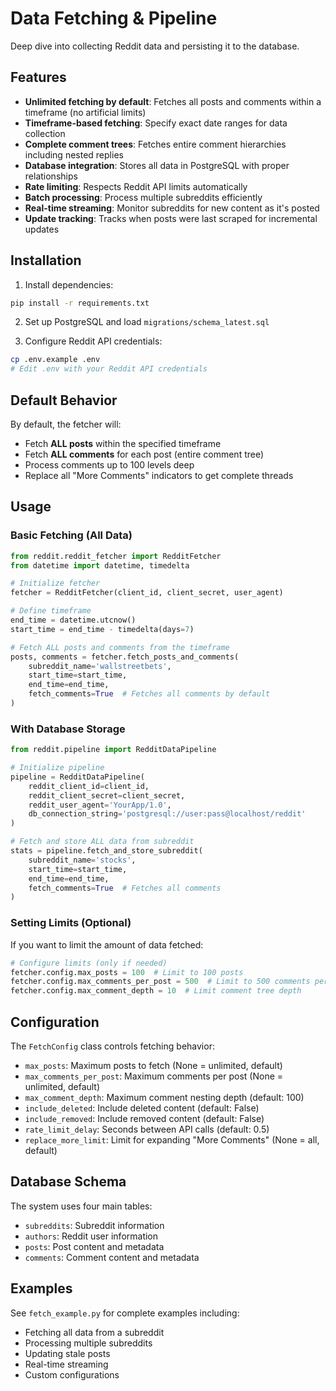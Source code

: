 # Data Fetching & Pipeline

Deep dive into collecting Reddit data and persisting it to the database.

## Features

- **Unlimited fetching by default**: Fetches all posts and comments within a timeframe (no artificial limits)
- **Timeframe-based fetching**: Specify exact date ranges for data collection
- **Complete comment trees**: Fetches entire comment hierarchies including nested replies
- **Database integration**: Stores all data in PostgreSQL with proper relationships
- **Rate limiting**: Respects Reddit API limits automatically
- **Batch processing**: Process multiple subreddits efficiently
- **Real-time streaming**: Monitor subreddits for new content as it's posted
- **Update tracking**: Tracks when posts were last scraped for incremental updates

## Installation

1. Install dependencies:
```bash
pip install -r requirements.txt
```

2. Set up PostgreSQL and load `migrations/schema_latest.sql`

3. Configure Reddit API credentials:
```bash
cp .env.example .env
# Edit .env with your Reddit API credentials
```

## Default Behavior

By default, the fetcher will:
- Fetch **ALL posts** within the specified timeframe
- Fetch **ALL comments** for each post (entire comment tree)
- Process comments up to 100 levels deep
- Replace all "More Comments" indicators to get complete threads

## Usage

### Basic Fetching (All Data)

```python
from reddit.reddit_fetcher import RedditFetcher
from datetime import datetime, timedelta

# Initialize fetcher
fetcher = RedditFetcher(client_id, client_secret, user_agent)

# Define timeframe
end_time = datetime.utcnow()
start_time = end_time - timedelta(days=7)

# Fetch ALL posts and comments from the timeframe
posts, comments = fetcher.fetch_posts_and_comments(
    subreddit_name='wallstreetbets',
    start_time=start_time,
    end_time=end_time,
    fetch_comments=True  # Fetches all comments by default
)
```

### With Database Storage

```python
from reddit.pipeline import RedditDataPipeline

# Initialize pipeline
pipeline = RedditDataPipeline(
    reddit_client_id=client_id,
    reddit_client_secret=client_secret,
    reddit_user_agent='YourApp/1.0',
    db_connection_string='postgresql://user:pass@localhost/reddit'
)

# Fetch and store ALL data from subreddit
stats = pipeline.fetch_and_store_subreddit(
    subreddit_name='stocks',
    start_time=start_time,
    end_time=end_time,
    fetch_comments=True  # Fetches all comments
)
```

### Setting Limits (Optional)

If you want to limit the amount of data fetched:

```python
# Configure limits (only if needed)
fetcher.config.max_posts = 100  # Limit to 100 posts
fetcher.config.max_comments_per_post = 500  # Limit to 500 comments per post
fetcher.config.max_comment_depth = 10  # Limit comment tree depth
```

## Configuration

The `FetchConfig` class controls fetching behavior:

- `max_posts`: Maximum posts to fetch (None = unlimited, default)
- `max_comments_per_post`: Maximum comments per post (None = unlimited, default)
- `max_comment_depth`: Maximum comment nesting depth (default: 100)
- `include_deleted`: Include deleted content (default: False)
- `include_removed`: Include removed content (default: False)
- `rate_limit_delay`: Seconds between API calls (default: 0.5)
- `replace_more_limit`: Limit for expanding "More Comments" (None = all, default)

## Database Schema

The system uses four main tables:
- `subreddits`: Subreddit information
- `authors`: Reddit user information
- `posts`: Post content and metadata
- `comments`: Comment content and metadata

## Examples

See `fetch_example.py` for complete examples including:
- Fetching all data from a subreddit
- Processing multiple subreddits
- Updating stale posts
- Real-time streaming
- Custom configurations
